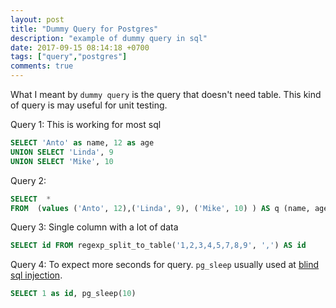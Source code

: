 ```yaml
---
layout: post
title: "Dummy Query for Postgres"
description: "example of dummy query in sql"
date: 2017-09-15 08:14:18 +0700
tags: ["query","postgres"]
comments: true
---
```



What I meant by `dummy query` is the query that doesn't need table. This kind of query is may useful for unit testing.



Query 1: This is working for most sql
```sql
SELECT 'Anto' as name, 12 as age
UNION SELECT 'Linda', 9
UNION SELECT 'Mike', 10
```

Query 2:
```sql
SELECT  *
FROM  (values ('Anto', 12),('Linda', 9), ('Mike', 10) ) AS q (name, age)
```

Query 3: Single column with a lot of data
```sql
SELECT id FROM regexp_split_to_table('1,2,3,4,5,7,8,9', ',') AS id
```


Query 4: To expect more seconds for query. `pg_sleep` usually used at [blind sql injection](https://www.owasp.org/index.php/Blind_SQL_Injection).
```sql
SELECT 1 as id, pg_sleep(10)
```
